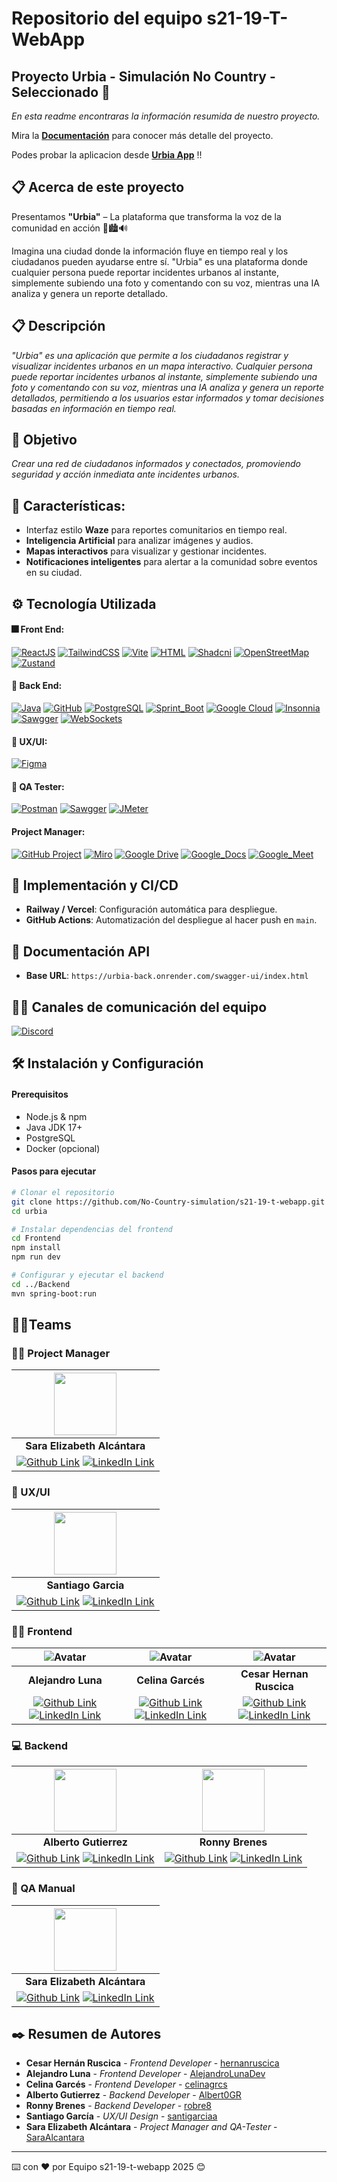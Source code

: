 # Repositorio del equipo s21-19-T-WebApp

## Proyecto Urbia - Simulación No Country - Seleccionado 🚀

_En esta readme encontraras la información resumida de nuestro proyecto._

Mira la **[Documentación](https://github.com/No-Country-simulation/s21-19-t-webapp/wiki)** para conocer más detalle del proyecto.

Podes probar la aplicacion desde **[Urbia App](https://urbia.onrender.com/)** !!

## 📋 Acerca de este proyecto 

Presentamos **"Urbia"** – La plataforma que transforma la voz de la comunidad en acción 🚀🏙️🔊

Imagina una ciudad donde la información fluye en tiempo real y los ciudadanos pueden ayudarse entre sí. "Urbia" es una plataforma donde cualquier persona puede reportar incidentes urbanos al instante, simplemente subiendo una foto y comentando con su voz, mientras una IA analiza y genera un reporte detallado.

## 📋 Descripción 

_"Urbia" es una aplicación que permite a los ciudadanos registrar y visualizar incidentes urbanos en un mapa interactivo. Cualquier persona puede reportar incidentes urbanos al instante, simplemente subiendo una foto y comentando con su voz, mientras una IA analiza y genera un reporte detallados, permitiendo a los usuarios estar informados y tomar decisiones basadas en información en tiempo real._


## 🎯 Objetivo 

_Crear una red de ciudadanos informados y conectados, promoviendo seguridad y acción inmediata ante incidentes urbanos._

## 📍 Características:
- Interfaz estilo **Waze** para reportes comunitarios en tiempo real.
- **Inteligencia Artificial** para analizar imágenes y audios.
- **Mapas interactivos** para visualizar y gestionar incidentes.
- **Notificaciones inteligentes** para alertar a la comunidad sobre eventos en su ciudad.


## ⚙️ Tecnología Utilizada 

#### 🎆 Front End:

[![ReactJS](https://img.shields.io/badge/React_JS-Library-61DAFB?logo=react)](https://reactjs.org/)
[![TailwindCSS](https://img.shields.io/badge/TailwindCSS-CSS_Framework-06B6D4?logo=tailwindcss)](https://tailwindcss.com/)
[![Vite](https://img.shields.io/badge/Vite-Local_development_Server-646CFF?logo=vite)](https://vite.dev/)
[![HTML](https://img.shields.io/badge/HTML5-Lenguage-E34F26?logo=html5)](https://lenguajehtml.com/html/)
[![Shadcni](https://img.shields.io/badge/Shadcnui-Set_of_beautifully_designed-000000?logo=shadcnui)](https://ui.shadcn.com/)
[![OpenStreetMap](https://img.shields.io/badge/OpenStreetMap-Open_Map_Database-7EBC6F?logo=openstreetmap)](hhttps://www.openstreetmap.org/)
[![Zustand](https://img.shields.io/badge/Zustand-Library-646CFF)](https://zustand-demo.pmnd.rs/)
 
#### 🧰 Back End:

[![Java](https://img.shields.io/badge/Java-Programming_Language-000000?logo=openjdk)](https://www.java.com/es/)
[![GitHub](https://img.shields.io/badge/GitHub-Version_Control-181717?logo=github)](https://github.com/)
[![PostgreSQL](https://img.shields.io/badge/PostgreSQL-SGBD-4169E1?logo=postgresql&logoColor=white)](https://github.com/)
[![Sprint_Boot](https://img.shields.io/badge/Sprint_Boot-Java_Framework-6DB33F?logo=springboot)](https://www.php.net/manual/es/intro-whatis.php)
[![Google Cloud](https://img.shields.io/badge/Google_Cloud-Dependencia-4285F4?logo=googlecloud)](https://cloud.google.com/)
[![Insonnia](https://img.shields.io/badge/Insonnia-API_Client-4000BF?logo=insomnia)](https://insomnia.rest/download)
[![Sawgger](https://img.shields.io/badge/Sawgger-API_Documentation-85EA2D?logo=swagger)](https://swagger.io/)
[![WebSockets](https://img.shields.io/badge/WebSockets-Computer_Communications_Protocol-6DB33F)](https://developer.mozilla.org/en-US/docs/Web/API/WebSockets_API)

#### 🎨 UX/UI:

[![Figma](https://img.shields.io/badge/Figma-Design_UX/UI-F24E1E?logo=figma&logoColor=white)](https://www.figma.com/)

#### 🌠 QA Tester:

[![Postman](https://img.shields.io/badge/Postman-Testing-FF6C37?logo=postman)](https://www.postman.com/)
[![Sawgger](https://img.shields.io/badge/Sawgger-API_Documentation-85EA2D?logo=swagger)](https://swagger.io/)
[![JMeter](https://img.shields.io/badge/JMeter-Testing-D22128?logo=apachejmeter)](https://jmeter.apache.org/)

#### Project Manager:

[![GitHub Project](https://img.shields.io/badge/GitHub_Project-Project_Management-181717?logo=github)](https://docs.github.com/es/issues/planning-and-tracking-with-projects)
[![Miro](https://img.shields.io/badge/Miro-Team_Boards-050038?logo=miro)](https://miro.com/es/)
[![Google Drive](https://img.shields.io/badge/Google_Drive-Documentation-4285F4?logo=googledrive)](https://drive.google.com/)
[![Google_Docs](https://img.shields.io/badge/Google_Docs-Documentation-61DAFB?logo=googledocs&logoColor=white)](https://www.microsoft.com/en-gb/microsoft-365/powerpoint)
[![Google_Meet](https://img.shields.io/badge/Google_Meet-Real_time_Meetings-00897B?logo=googlemeet)](https://www.microsoft.com/en-gb/microsoft-365/powerpoint)

## 🚀 Implementación y CI/CD
- **Railway / Vercel**: Configuración automática para despliegue.
- **GitHub Actions**: Automatización del despliegue al hacer push en `main`.

## 📡 Documentación API
- **Base URL**: `https://urbia-back.onrender.com/swagger-ui/index.html`

## 🤵‍♂️ Canales de comunicación del equipo
[![Discord](https://img.shields.io/badge/Discord-Comunication-5865F2?logo=discord)](https://discord.com/)


## 🛠 Instalación y Configuración

#### Prerequisitos
- Node.js & npm
- Java JDK 17+
- PostgreSQL
- Docker (opcional)

#### Pasos para ejecutar
```sh
# Clonar el repositorio
git clone https://github.com/No-Country-simulation/s21-19-t-webapp.git
cd urbia

# Instalar dependencias del frontend
cd Frontend
npm install
npm run dev

# Configurar y ejecutar el backend
cd ../Backend
mvn spring-boot:run
```

## 🤵‍♂️Teams 

### 👷‍♂️ Project Manager 

| <img src="https://github.com/user-attachments/assets/17482a9c-bb6c-4e20-8d28-141ef5dae1f3" width="100" height="100" /> | 
|:-:|
| **Sara Elizabeth Alcántara** |
| [![Github Link](https://img.shields.io/badge/github-%23121011.svg?&style=for-the-badge&logo=github&logoColor=white 'Github Link')](https://github.com/SaraAlcantara) [![LinkedIn Link](https://img.shields.io/badge/linkedin%20-%230077B5.svg?&style=for-the-badge&logo=linkedin&logoColor=white 'LinkedIn Link')]() |

### 🎨 UX/UI

| <img src="https://github.com/user-attachments/assets/9f570c89-25e0-4a78-a8a6-4465a9634948" width="100" height="100" /> | 
|:-:|
| **Santiago Garcia** |
| [![Github Link](https://img.shields.io/badge/github-%23121011.svg?&style=for-the-badge&logo=github&logoColor=white 'Github Link')](https://github.com/santigarciaa) [![LinkedIn Link](https://img.shields.io/badge/linkedin%20-%230077B5.svg?&style=for-the-badge&logo=linkedin&logoColor=white 'LinkedIn Link')]() |

### 🧑‍💻 Frontend 

| ![Avatar](https://avatars.githubusercontent.com/u/135073545?s=96&v=4) | ![Avatar](https://avatars.githubusercontent.com/u/125300652?s=96&v=4) | ![Avatar](https://avatars.githubusercontent.com/u/47112525?s=96&v=4) |
|:-:|:-:|:-:|
| **Alejandro Luna** | **Celina Garcés** | **Cesar Hernan Ruscica** |
| [![Github Link](https://img.shields.io/badge/github-%23121011.svg?&style=for-the-badge&logo=github&logoColor=white 'Github Link')](https://github.com/AlejandroLunaDev) [![LinkedIn Link](https://img.shields.io/badge/linkedin%20-%230077B5.svg?&style=for-the-badge&logo=linkedin&logoColor=white 'LinkedIn Link')]() | [![Github Link](https://img.shields.io/badge/github-%23121011.svg?&style=for-the-badge&logo=github&logoColor=white 'Github Link')](https://github.com/celinagrcs) [![LinkedIn Link](https://img.shields.io/badge/linkedin%20-%230077B5.svg?&style=for-the-badge&logo=linkedin&logoColor=white 'LinkedIn Link')]() | [![Github Link](https://img.shields.io/badge/github-%23121011.svg?&style=for-the-badge&logo=github&logoColor=white 'Github Link')](https://github.com/hernanruscica) [![LinkedIn Link](https://img.shields.io/badge/linkedin%20-%230077B5.svg?&style=for-the-badge&logo=linkedin&logoColor=white 'LinkedIn Link')]() |

### 💻 Backend 

| <img src="https://github.com/user-attachments/assets/bfbcccf4-6a40-4aa1-a4e1-e013e3677ea8" width="100" height="100" /> | <img src="https://github.com/user-attachments/assets/bfbcccf4-6a40-4aa1-a4e1-e013e3677ea8" width="100" height="100" /> | 
|:-:|:-:|
| **Alberto Gutierrez** | **Ronny Brenes** |
| [![Github Link](https://img.shields.io/badge/github-%23121011.svg?&style=for-the-badge&logo=github&logoColor=white 'Github Link')](https://github.com/Albert0GR) [![LinkedIn Link](https://img.shields.io/badge/linkedin%20-%230077B5.svg?&style=for-the-badge&logo=linkedin&logoColor=white 'LinkedIn Link')]() | [![Github Link](https://img.shields.io/badge/github-%23121011.svg?&style=for-the-badge&logo=github&logoColor=white 'Github Link')](https://github.com/robre8) [![LinkedIn Link](https://img.shields.io/badge/linkedin%20-%230077B5.svg?&style=for-the-badge&logo=linkedin&logoColor=white 'LinkedIn Link')]() |

### 🧪 QA Manual 

| <img src="https://github.com/user-attachments/assets/17482a9c-bb6c-4e20-8d28-141ef5dae1f3" width="100" height="100" /> |
|:-:|
| **Sara Elizabeth Alcántara** |
| [![Github Link](https://img.shields.io/badge/github-%23121011.svg?&style=for-the-badge&logo=github&logoColor=white 'Github Link')](https://github.com/SaraAlcantara) [![LinkedIn Link](https://img.shields.io/badge/linkedin%20-%230077B5.svg?&style=for-the-badge&logo=linkedin&logoColor=white 'LinkedIn Link')]() |

## ✒️ Resumen de Autores 

* **Cesar Hernán Ruscica** - *Frontend Developer* - [hernanruscica](https://github.com/hernanruscica)
* **Alejandro Luna** - *Frontend Developer* - [AlejandroLunaDev](https://github.com/AlejandroLunaDev)
* **Celina Garcés** - *Frontend Developer* - [celinagrcs](https://github.com/celinagrcs)
* **Alberto Gutierrez** - *Backend Developer* - [Albert0GR](https://github.com/Albert0GR)
* **Ronny Brenes** - *Backend Developer* - [robre8](https://github.com/robre8)
* **Santiago García** - *UX/UI Design* - [santigarciaa](https://github.com/santigarciaa)
* **Sara Elizabeth Alcántara** - *Project Manager and QA-Tester* - [SaraAlcantara](https://github.com/SaraAlcantara)
    
---
⌨️ con ❤️ por Equipo s21-19-t-webapp 2025 😊

